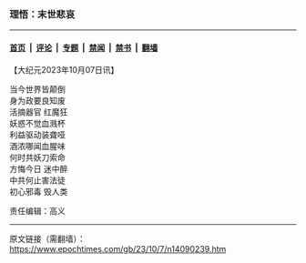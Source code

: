 ### 理悟：末世悲哀

---

#### [首页](../../../..?n14090239) &nbsp;|&nbsp; [评论](../../../../../epoch-comment?n14090239) &nbsp;|&nbsp; [专题](../../../../../epoch-special?n14090239) &nbsp;|&nbsp; [禁闻](../../../../../epoch-news?n14090239) &nbsp;|&nbsp; [禁书](../../../../../books?n14090239) &nbsp;|&nbsp; [翻墙](https://github.com/gfw-breaker/nogfw/blob/master/README.md?n14090239)


<div class="post_content" id="artbody" itemprop="articleBody">
 <!-- article content begin -->
 <p>
  【大纪元2023年10月07日讯】
 </p>
 <p>
  当今世界皆颠倒
  <br/>
  身为政要良知废
  <br/>
  <ok href="https://www.epochtimes.com/gb/tag/%E6%B4%BB%E6%91%98%E5%99%A8%E5%AE%98.html">
   活摘器官
  </ok>
  红魔狂
  <br/>
  妖惑不觉血溅杯
  <br/>
  利益驱动装聋哑
  <br/>
  酒浓哪闻血腥味
  <br/>
  何时共妖刀索命
  <br/>
  方悔今日
  <ok href="https://www.epochtimes.com/gb/tag/%E8%BF%B7%E4%B8%AD%E9%86%89.html">
   迷中醉
  </ok>
  <br/>
  中共何止害法徒
  <br/>
  初心邪毒
  <ok href="https://www.epochtimes.com/gb/tag/%E6%AF%81%E4%BA%BA%E7%B1%BB.html">
   毁人类
  </ok>
 </p>
 <p>
  责任编辑：高义
 </p>
 <!-- article content end -->
 <div id="below_article_ad">
 </div>
</div>


---

原文链接（需翻墙）：https://www.epochtimes.com/gb/23/10/7/n14090239.htm